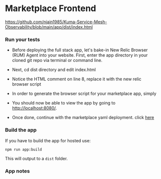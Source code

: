 # Marketplace Frontend

https://github.com/njain1985/Kuma-Service-Mesh-Observability/blob/main/app/dist/index.html

### Run your tests

- Before deploying the full stack app, let's bake-in New Relic Browser (RUM) Agent into your website. First, enter the app directory in your cloned git repo via terminal or command line.

- Next, cd dist directory and edit index.html

- Notice the HTML comment on line 8, replace it with the new relic browser script <!-- -->

- In order to generate the browser script for your marketplace app, simply

- You should now be able to view the app by going to [http://localhost:8080/](http://localhost:8080/).

- Once done, continue with the marketplace yaml deployment. click [here](https://github.com/njain1985/Kuma-Service-Mesh-Observability)

### Build the app

If you have to build the app for hosted use:

```sh
npm run app:build
```

This will output to a `dist` folder.

### App notes
